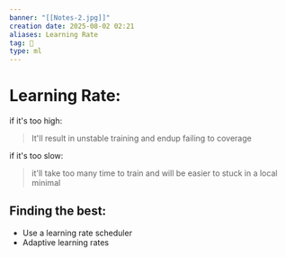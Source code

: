 ```yaml
---
banner: "[[Notes-2.jpg]]"
creation date: 2025-08-02 02:21
aliases: Learning Rate
tag: 🧠
type: ml
---
```

# Learning Rate:
if it's too high:
> It'll result in unstable training and endup failing to coverage

if it's too slow:
> it'll take too many time to train and will be easier to stuck in a local minimal 

## Finding the best:
- Use a learning rate scheduler
- Adaptive learning rates